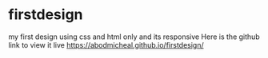 # firstdesign
my first design using css and html only and its responsive
Here is the github link to view it live 
https://abodmicheal.github.io/firstdesign/
